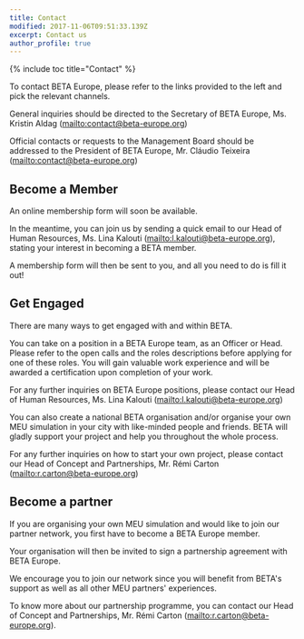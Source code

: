 ```yaml
---
title: Contact
modified: 2017-11-06T09:51:33.139Z
excerpt: Contact us
author_profile: true
---
```

{% include toc title="Contact" %}

To contact BETA Europe, please refer to the links provided to the left and pick the relevant channels. 

General inquiries should be directed to the Secretary of BETA Europe, Ms. Kristin Aldag (<mailto:contact@beta-europe.org>)

Official contacts or requests to the Management Board should be addressed to the President of BETA Europe, Mr. Cláudio Teixeira (<mailto:contact@beta-europe.org>)

## Become a Member

An online membership form will soon be available. 

In the meantime, you can join us by sending a quick email to our Head of Human Resources, Ms. Lina Kalouti (<mailto:l.kalouti@beta-europe.org>), stating your interest in becoming a BETA member.

A membership form will then be sent to you, and all you need to do is fill it out!

## Get Engaged

There are many ways to get engaged with and within BETA. 

You can take on a position in a BETA Europe team, as an Officer or Head. 
Please refer to the open calls and the roles descriptions before applying for one of these roles. 
You will gain valuable work experience and will be awarded a certification upon completion of your work. 

For any further inquiries on BETA Europe positions, please contact our Head of Human Resources, Ms. Lina Kalouti (<mailto:l.kalouti@beta-europe.org>)

You can also create a national BETA organisation and/or organise your own MEU simulation in your city with like-minded people and friends. 
BETA will gladly support your project and help you throughout the whole process.

For any further inquiries on how to start your own project, please contact our Head of Concept and Partnerships, Mr. Rémi Carton (<mailto:r.carton@beta-europe.org>)

## Become a partner

If you are organising your own MEU simulation and would like to join our partner network, you first have to become a BETA Europe member. 

Your organisation will then be invited to sign a partnership agreement with BETA Europe.

We encourage you to join our network since you will benefit from BETA's support as well as all other MEU partners' experiences. 

To know more about our partnership programme, you can contact our Head of Concept and Partnerships, Mr. Rémi Carton (<mailto:r.carton@beta-europe.org>).
